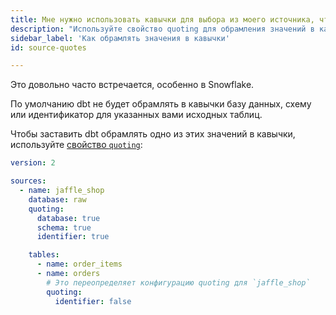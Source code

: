 ```yaml
---
title: Мне нужно использовать кавычки для выбора из моего источника, что мне делать?
description: "Используйте свойство quoting для обрамления значений в кавычки"
sidebar_label: 'Как обрамлять значения в кавычки'
id: source-quotes

---
```


Это довольно часто встречается, особенно в Snowflake.

По умолчанию dbt не будет обрамлять в кавычки базу данных, схему или идентификатор для указанных вами исходных таблиц.

Чтобы заставить dbt обрамлять одно из этих значений в кавычки, используйте [свойство `quoting`](/reference/resource-properties/quoting):

<File name='models/<filename>.yml'>

```yaml
version: 2

sources:
  - name: jaffle_shop
    database: raw
    quoting:
      database: true
      schema: true
      identifier: true

    tables:
      - name: order_items
      - name: orders
        # Это переопределяет конфигурацию quoting для `jaffle_shop`
        quoting:
          identifier: false
```

</File>
